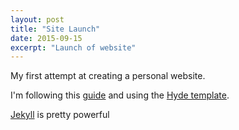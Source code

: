 ```yaml
---
layout: post
title: "Site Launch"
date: 2015-09-15
excerpt: "Launch of website"
---
```


My first attempt at creating a personal website. 

I'm following this [guide](http://jmcglone.com/guides/github-pages/) and using the [Hyde template](http://hyde.getpoole.com/).

[Jekyll](http://jekyllrb.com/) is pretty powerful